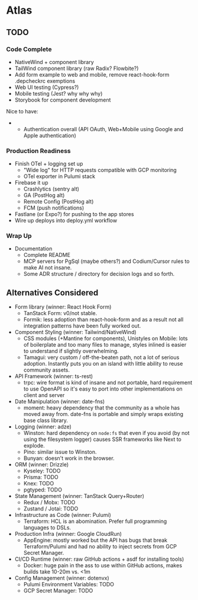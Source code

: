 # Atlas

## TODO

### Code Complete

* NativeWind + component library
* TailWind component library (raw Radix? Flowbite?)
* Add form example to web and mobile, remove react-hook-form .depcheckrc exemptions
* Web UI testing (Cypress?)
* Mobile testing (Jest? why why why)
* Storybook for component development

Nice to have:

* * Authentication overall (API OAuth, Web+Mobile using Google and Apple authentication)

### Production Readiness

* Finish OTel + logging set up
  * "Wide log" for HTTP requests compatible with GCP monitoring
  * OTel exporter in Pulumi stack
* Firebase it up
  * Crashlytics (sentry alt)
  * GA (PostHog alt)
  * Remote Config (PostHog alt)
  * FCM (push notifications)
* Fastlane (or Expo?) for pushing to the app stores
* Wire up deploys into deploy.yml workflow

### Wrap Up

* Documentation
  * Complete README
  * MCP servers for PgSql (maybe others?) and Codium/Cursor rules to make AI not insane.
  * Some ADR structure / directory for decision logs and so forth.

## Alternatives Considered

* Form library (winner: React Hook Form)
  * TanStack Form: v0/not stable.
  * Formik: less adoption than react-hook-form and as a result not all integration patterns have been fully worked out.
* Component Styling (winner: Tailwind/NativeWind)
  * CSS modules (+Mantine for components), Unistyles on Mobile: lots of boilerplate and too many files to manage, styles inlined is easier to understand if slightly overwhelming.
  * Tamagui: very custom / off-the-beaten path, not a lot of serious adoption. Instantly puts you on an island with little ability to reuse community assets.
* API Framework (winner: ts-rest)
  * trpc: wire format is kind of insane and not portable, hard requirement to use OpenAPI so it's easy to port into other implementations on client and server
* Date Manipulation (winner: date-fns)
  * moment: heavy dependency that the community as a whole has moved away from. date-fns is portable and simply wraps existing base class library.
* Logging (winner: adze)
  * Winston: hard dependency on `node:fs` that even if you avoid (by not using the filesystem logger) causes SSR frameworks like Next to explode.
  * Pino: similar issue to Winston.
  * Bunyan: doesn't work in the browser.
* ORM (winner: Drizzle)
  * Kyseley: TODO
  * Prisma: TODO
  * Knex: TODO
  * pgtyped: TODO
* State Management (winner: TanStack Query+Router)
  * Redux / Mobx: TODO
  * Zustand / Jotai: TODO
* Infrastructure as Code (winner: Pulumi)
  * Terraform: HCL is an abomination. Prefer full programming languages to DSLs.
* Production Infra (winner: Google CloudRun)
  * AppEngine: mostly worked but the API has bugs that break Terraform/Pulumi and had no ability to inject secrets from GCP Secret Manager.
* CI/CD Runtime (winner: raw GitHub actions + asdf for installing tools)
  * Docker: huge pain in the ass to use within GitHub actions, makes builds take 10-20m vs. <1m
* Config Management (winner: dotenvx)
  * Pulumi Environment Variables: TODO
  * GCP Secret Manager: TODO
  